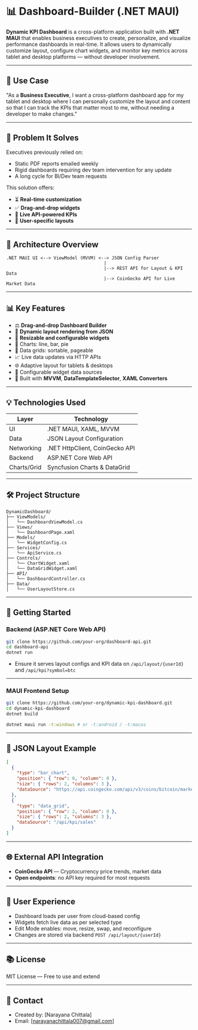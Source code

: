 # 📊 Dashboard-Builder (.NET MAUI)

**Dynamic KPI Dashboard** is a cross-platform application built with **.NET MAUI** that enables business executives to create, personalize, and visualize performance dashboards in real-time. It allows users to dynamically customize layout, configure chart widgets, and monitor key metrics across tablet and desktop platforms — without developer involvement.

---

## 🚀 Use Case

"As a **Business Executive**, I want a cross-platform dashboard app for my tablet and desktop where I can personally customize the layout and content so that I can track the KPIs that matter most to me, without needing a developer to make changes."

---

## 🤦 Problem It Solves

Executives previously relied on:

* Static PDF reports emailed weekly
* Rigid dashboards requiring dev team intervention for any update
* A long cycle for BI/Dev team requests

This solution offers:

* ⏳ **Real-time customization**
* ✅ **Drag-and-drop widgets**
* 🔄 **Live API-powered KPIs**
* 📝 **User-specific layouts**

---

## 🔧 Architecture Overview

```
.NET MAUI UI <--> ViewModel (MVVM) <--> JSON Config Parser
                                     |
                                     |--> REST API for Layout & KPI Data
                                     |--> CoinGecko API for Live Market Data
```

---

## 📊 Key Features

* ⚖️ **Drag-and-drop Dashboard Builder**
* 🔄 **Dynamic layout rendering from JSON**
* 🔄 **Resizable and configurable widgets**
* 🔹 Charts: line, bar, pie
* 🔹 Data grids: sortable, pageable
* 📈 Live data updates via HTTP APIs
* 🌐 Adaptive layout for tablets & desktops
* 📂 Configurable widget data sources
* 🔢 Built with **MVVM**, **DataTemplateSelector**, **XAML Converters**

---

## 💡 Technologies Used

| Layer       | Technology                     |
| ----------- | ------------------------------ |
| UI          | .NET MAUI, XAML, MVVM          |
| Data        | JSON Layout Configuration      |
| Networking  | .NET HttpClient, CoinGecko API |
| Backend     | ASP.NET Core Web API           |
| Charts/Grid | Syncfusion Charts & DataGrid   |

---

## 🛠️ Project Structure

```
DynamicDashboard/
├── ViewModels/
│   └── DashboardViewModel.cs
├── Views/
│   └── DashboardPage.xaml
├── Models/
│   └── WidgetConfig.cs
├── Services/
│   └── ApiService.cs
├── Controls/
│   └── ChartWidget.xaml
│   └── DataGridWidget.xaml
├── API/
│   └── DashboardController.cs
├── Data/
│   └── UserLayoutStore.cs
```

---

## 🚄 Getting Started

### Backend (ASP.NET Core Web API)

```bash
git clone https://github.com/your-org/dashboard-api.git
cd dashboard-api
dotnet run
```

* Ensure it serves layout configs and KPI data on `/api/layout/{userId}` and `/api/kpi?symbol=btc`

---

### MAUI Frontend Setup

```bash
git clone https://github.com/your-org/dynamic-kpi-dashboard.git
cd dynamic-kpi-dashboard
dotnet build

dotnet maui run -t:windows # or -t:android / -t:macos
```

---

## 🤖 JSON Layout Example

```json
[
  {
    "type": "bar_chart",
    "position": { "row": 0, "column": 0 },
    "size": { "rows": 2, "columns": 3 },
    "dataSource": "https://api.coingecko.com/api/v3/coins/bitcoin/market_chart?vs_currency=usd&days=30"
  },
  {
    "type": "data_grid",
    "position": { "row": 2, "column": 0 },
    "size": { "rows": 2, "columns": 3 },
    "dataSource": "/api/kpi/sales"
  }
]
```

---

## 🌐 External API Integration

* **CoinGecko API** — Cryptocurrency price trends, market data
* **Open endpoints**: no API key required for most requests

---

## 🙋 User Experience

* Dashboard loads per user from cloud-based config
* Widgets fetch live data as per selected type
* Edit Mode enables: move, resize, swap, and reconfigure
* Changes are stored via backend `POST /api/layout/{userId}`

---

## 📚 License

MIT License — Free to use and extend

---

## 💬 Contact

* Created by: \[Narayana Chittala]
* Email: \[[narayanachittala007@gmail.com](mailto:narayanachittala007@gmail.com)]

